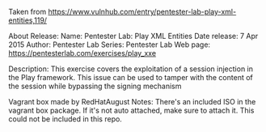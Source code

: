 Taken from https://www.vulnhub.com/entry/pentester-lab-play-xml-entities,119/ 

About Release:
    Name: Pentester Lab: Play XML Entities
    Date release: 7 Apr 2015
    Author: Pentester Lab
    Series: Pentester Lab
    Web page: https://pentesterlab.com/exercises/play_xxe

Description:
This exercise covers the exploitation of a session injection in the Play framework. This issue can be used to tamper with the content of the session while bypassing the signing mechanism

Vagrant box made by RedHatAugust
Notes:
   There's an included ISO in the vagrant box package. If it's not auto attached, make sure to attach it. This could not be included in this repo.
